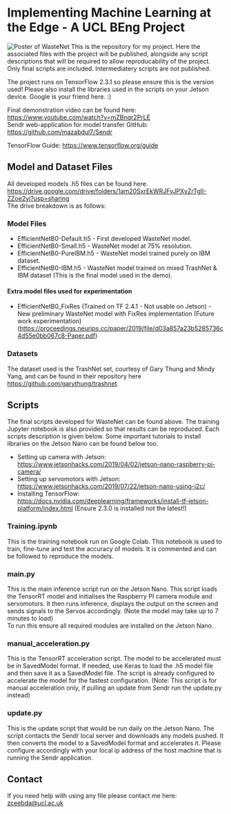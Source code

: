 # Implementing Machine Learning at the Edge - A UCL BEng Project
![Poster of WasteNet](https://github.com/mazabdul7/AtTheEdge/blob/main/presentatinPIC.png)
This is the repository for my project. Here the associated files with the project will be published, alongside any script descriptions that will be required to allow reproducability of the project. Only final scripts are included. Intermediatery scripts are not published.   
  
The project runs on TensorFlow 2.3.1 so please ensure this is the version used! Please also install the libraries used in the scripts on your Jetson device. Google is your friend here. :)    
  
Final demonstration video can be found here: https://www.youtube.com/watch?v=mZBnqr2PrLE  
Sendr web-application for model transfer GitHub: https://github.com/mazabdul7/Sendr    
  
TensorFlow Guide: https://www.tensorflow.org/guide

## Model and Dataset Files
All developed models .h5 files can be found here.  
https://drive.google.com/drive/folders/1am20SxrEkWRJFyJPXvZrTgII-ZZoe2yj?usp=sharing    
The drive breakdown is as follows: 
### Model Files
- EfficientNetB0-Default.h5 - First developed WasteNet model.
- EfficientNetB0-Small.h5 - WasteNet model at 75% resolution.
- EfficientNetB0-PureIBM.h5 - WasteNet model trained purely on IBM dataset.
- EfficientNetB0-IBM.h5 - WasteNet model trained on mixed TrashNet & IBM dataset (This is the final model used in the demo).
#### Extra model files used for experimentation
- EfficientNetB0_FixRes (Trained on TF 2.4.1 - Not usable on Jetson) - New preliminary WasteNet model with FixRes implementation (Future work experimentation) (https://proceedings.neurips.cc/paper/2019/file/d03a857a23b5285736c4d55e0bb067c8-Paper.pdf)
### Datasets 
The dataset used is the TrashNet set, courtesy of Gary Thung and Mindy Yang, and can be found in their repository here https://github.com/garythung/trashnet.

## Scripts
The final scripts developed for WasteNet can be found above. The training Jupyter notebook is also provided so that results can be reproduced. Each scripts description is given below. Some important tutorials to install libraries on the Jetson Nano can be found below too.
- Setting up camera with Jetson: https://www.jetsonhacks.com/2019/04/02/jetson-nano-raspberry-pi-camera/
- Setting up servomotors with Jetson: https://www.jetsonhacks.com/2019/07/22/jetson-nano-using-i2c/
- Installing TensorFlow: https://docs.nvidia.com/deeplearning/frameworks/install-tf-jetson-platform/index.html (Ensure 2.3.0 is installed not the latest!)


### Training.ipynb
This is the training notebook run on Google Colab. This notebook is used to train, fine-tune and test the accuracy of models. It is commented and can be followed to reproduce the models.

### main.py
This is the main inference script run on the Jetson Nano. This script loads the TensorRT model and initialises the Raspberry PI camera module and servomotors. It then runs inference, displays the output on the screen and sends signals to the Servos accordingly. (Note the model may take up to 7 minutes to load)    
To run this ensure all required modules are installed on the Jetson Nano.

### manual_acceleration.py
This is the TensorRT acceleration script. The model to be accelerated must be in SavedModel format. If needed, use Keras to load the .h5 model file and then save it as a SavedModel file. The script is already configured to accelerate the model for the fastest configuration. (Note: This script is for manual acceleration only, if pulling an update from Sendr run the update.py instead)

### update.py
This is the update script that would be run daily on the Jetson Nano. The script contacts the Sendr local server and downloads any models pushed. It then converts the model to a SavedModel format and accelerates it. Please configure accordingly with your local ip address of the host machine that is running the Sendr application. 

## Contact
If you need help with using any file please contact me here: zceebda@ucl.ac.uk
